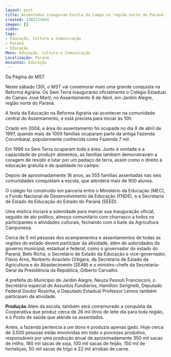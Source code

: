 ```yaml
---
layout: post
title: Assentados inauguram Escola do Campo na região norte do Paraná
created: 1385731644
images: []
video: 
tags:
- Educação, Cultura e Comunicação
- Paraná
- Educação
Menu: Educação, Cultura e Comunicação
Localização: Paraná
Assuntos: Educação
---
```



Da Página do MST
   

Neste sábado (30), o MST vai comemorar mais uma grande conquista na Reforma Agrária. Os Sem Terra inaugurarão oficialmente o Colégio Estadual do Campo José Martí, no Assentamento 8 de Abril, em Jardim Alegre, região norte do Paraná.    

A festa da Educação na Reforma Agrária vai acontecer na comunidade central do Assentamento, e está prevista para iniciar às 10h.  

Criado em 2004, a área do assentamento foi ocupada no dia 8 de abril de 1997, quando mais de 1000 famílias ocuparam parte da antiga Fazenda Corumbataí, popularmente conhecida como Fazenda 7 mil.    

Em 1998 os Sem Terra ocuparam toda a área. Junto à vontade e a capacidade de produzir alimentos, as famílias também demonstravam a coragem de resistir e lutar por um pedaço de terra, assim como o direito à educação gratuita e de qualidade no campo.  

Depois de aproximadamente 16 anos, as 555 famílias assentadas nas seis comunidades conquistam a escola, que atenderá mais de 900 alunos.  

O colégio foi construído em parceria entre o Ministério da Educação (MEC), o Fundo Nacional de Desenvolvimento da Educação (FNDE), e a Secretaria de Estado da Educação do Estado do Paraná (SEED).  

Uma mística iniciará a solenidade para marcar sua inauguração oficial, seguido de ato político, almoço comunitário com churrasco a todos os participantes e atividades culturais, fechando com o baile da Agricultura Camponesa.  

Cerca de 5 mil pessoas dos acampamentos e assentamentos de todas as regiões do estado devem participar da atividade, além de autoridades do governo municipal, estadual e federal, como o governador do estado do Paraná, Beto Richa, o Secretário de Estado da Educação e vice-governador, Flávio Arns, Norberto Anacleto Ortigara, da Secretaria de Estado da Agricultura e do Abastecimento (SEAB) e o ministro-chefe da Secretaria-Geral da Presidência da República, Gilberto Carvalho.  

A prefeita do Município de Jardim Alegre, Neuza Pessuti Francisconi, o Secretário especial de Assuntos Fundiários, Hamilton Serighelli, Deputado Federal Doutor Rosinha, e Deputado Estadual Professor Lemos também participam da atividade.    

**Produção**
Além da escola, também será comemorado a conquista da Cooperativa que produz cerca de 26 mil litros de leite dia para toda região, e o Posto de saúde que atende os assentados.  

Antes, a fazenda pertencia a um dono e produzia apenas gado. Hoje cerca de 3.500 pessoas estão envolvidas em todo o processo produtivo, responsáveis por uma produção anual de aproximadamente 350 mil sacas de milho, 180 mil sacas de soja, 100 mil sacas de feijão, 150 mil de hortaliças, 50 mil sacas de trigo e 22 mil arrobas de carne.
 
 
